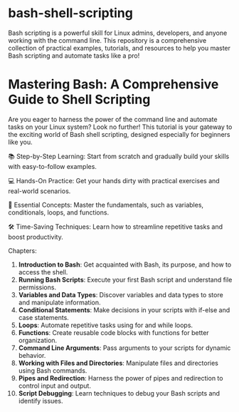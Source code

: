 # bash-shell-scripting
Bash scripting is a powerful skill for Linux admins, developers, and anyone working with the command line. This repository is a comprehensive collection of practical examples, tutorials, and resources to help you master Bash scripting and automate tasks like a pro! 

# Mastering Bash: A Comprehensive Guide to Shell Scripting

Are you eager to harness the power of the command line and automate tasks on your Linux system? Look no further! This tutorial is your gateway to the exciting world of Bash shell scripting, designed especially for beginners like you.

📚 Step-by-Step Learning: Start from scratch and gradually build your skills with easy-to-follow examples.

💻 Hands-On Practice: Get your hands dirty with practical exercises and real-world scenarios.

🎯 Essential Concepts: Master the fundamentals, such as variables, conditionals, loops, and functions.

🛠️ Time-Saving Techniques: Learn how to streamline repetitive tasks and boost productivity.

Chapters:

1. **Introduction to Bash**: Get acquainted with Bash, its purpose, and how to access the shell.
2. **Running Bash Scripts**: Execute your first Bash script and understand file permissions.
3. **Variables and Data Types**: Discover variables and data types to store and manipulate information.
4. **Conditional Statements**: Make decisions in your scripts with if-else and case statements.
5. **Loops**: Automate repetitive tasks using for and while loops.
6. **Functions**: Create reusable code blocks with functions for better organization.
7. **Command Line Arguments**: Pass arguments to your scripts for dynamic behavior.
8. **Working with Files and Directories**: Manipulate files and directories using Bash commands.
9. **Pipes and Redirection**: Harness the power of pipes and redirection to control input and output.
10. **Script Debugging**: Learn techniques to debug your Bash scripts and identify issues.
